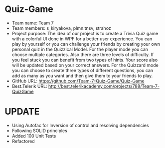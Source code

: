 # Quiz-Game
- Team name: Team 7
- Team members: s_kiryakova, plmn.tnsv, strahoz
- Project purpose: 
The idea of our project is to create a Trivia Quiz game with a colorful UI done in WPF for a better user experience. You can play by yourself or you can challenge your friends by creating your own personal quiz in the Quizzical Model. For the player mode you can choose multiple categories. Also there are three levels of difficulty. If you feel stuck you can benefit from two types of hints. Your score also will be updated based on your correct answers. For the Quizzard mode you can choose to create three types of different questions, you can add as many as you want and then give them to your friends to play.
- GitHub URL: https://github.com/Team-7-Quiz-Game/Quiz-Game
- Best.Telerik URL: http://best.telerikacademy.com/projects/788/Team-7-QuizGame

# UPDATE
- Using Autofac for Inversion of control and resolving dependencies
- Following SOLID principles
- Added 100 Unit Tests
- Refactored

